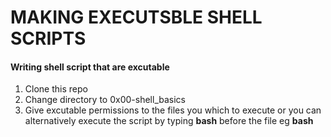 # **MAKING EXECUTSBLE SHELL SCRIPTS**
#### **Writing shell script that are excutable** ####
1. Clone this repo 
2. Change directory to 0x00-shell_basics 
3. Give excutable permissions to the files you 
which to execute or you can alternatively execute the script
by typing **bash** before the file eg **bash <file name>**
